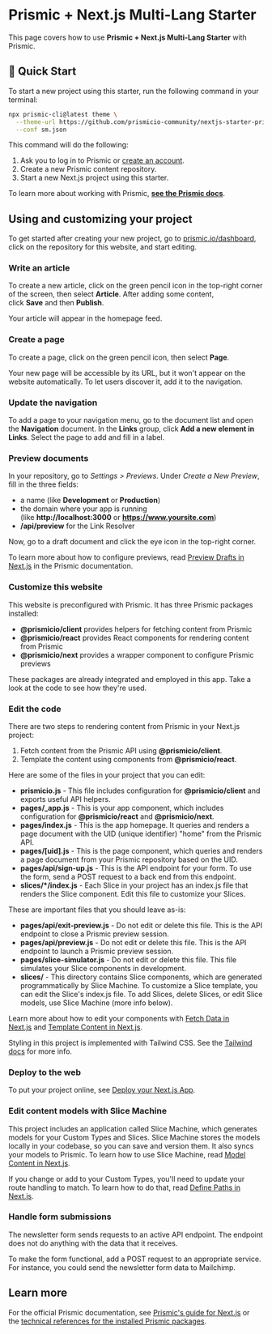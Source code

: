 # Prismic + Next.js Multi-Lang Starter

This page covers how to use **Prismic + Next.js Multi-Lang Starter** with Prismic.

## 🚀 Quick Start

To start a new project using this starter, run the following command in your terminal:

```sh
npx prismic-cli@latest theme \
  --theme-url https://github.com/prismicio-community/nextjs-starter-prismic-multi-language \
  --conf sm.json
```

This command will do the following:

1. Ask you to log in to Prismic or [create an account](https://prismic.io/dashboard/signup).
2. Create a new Prismic content repository.
3. Start a new Next.js project using this starter.

To learn more about working with Prismic, [**see the Prismic docs**](https://prismic.io/docs/technologies/nextjs).

## Using and customizing your project

To get started after creating your new project, go to [prismic.io/dashboard](https://prismic.io/dashboard), click on the repository for this website, and start editing.

### Write an article

To create a new article, click on the green pencil icon in the top-right corner of the screen, then select **Article**. After adding some content, click **Save** and then **Publish**.

Your article will appear in the homepage feed.

### Create a page

To create a page, click on the green pencil icon, then select **Page**.

Your new page will be accessible by its URL, but it won't appear on the website automatically. To let users discover it, add it to the navigation.

### Update the navigation

To add a page to your navigation menu, go to the document list and open the **Navigation** document. In the **Links** group, click **Add a new element in Links**. Select the page to add and fill in a label.

### Preview documents

In your repository, go to *Settings > Previews*. Under *Create a New Preview*, fill in the three fields:

- a name (like **Development** or **Production**)
- the domain where your app is running (like **http://localhost:3000** or **https://www.yoursite.com**)
- **/api/preview** for the Link Resolver

Now, go to a draft document and click the eye icon in the top-right corner.

To learn more about how to configure previews, read [Preview Drafts in Next.js](https://prismic.io/docs/technologies/preview-content-nextjs) in the Prismic documentation.

### Customize this website

This website is preconfigured with Prismic. It has three Prismic packages installed:

- **@prismicio/client** provides helpers for fetching content from Prismic
- **@prismicio/react** provides React components for rendering content from Prismic
- **@prismicio/next** provides a wrapper component to configure Prismic previews

These packages are already integrated and employed in this app. Take a look at the code to see how they're used.

### Edit the code

There are two steps to rendering content from Prismic in your Next.js project:

1. Fetch content from the Prismic API using **@prismicio/client**.
2. Template the content using components from **@prismicio/react**.

Here are some of the files in your project that you can edit:

- **prismicio.js** - This file includes configuration for **@prismicio/client** and exports useful API helpers.
- **pages/\_app.js** - This is your app component, which includes configuration for **@prismicio/react** and **@prismicio/next**.
- **pages/index.js** - This is the app homepage. It queries and renders a page document with the UID (unique identifier) "home" from the Prismic API.
- **pages/[uid].js** - This is the page component, which queries and renders a page document from your Prismic repository based on the UID.
- **pages/api/sign-up.js** - This is the API endpoint for your form. To use the form, send a POST request to a back end from this endpoint.
- **slices/\*/index.js** - Each Slice in your project has an index.js file that renders the Slice component. Edit this file to customize your Slices.

These are important files that you should leave as-is:

- **pages/api/exit-preview.js** - Do not edit or delete this file. This is the API endpoint to close a Prismic preview session.
- **pages/api/preview.js** - Do not edit or delete this file. This is the API endpoint to launch a Prismic preview session.
- **pages/slice-simulator.js** - Do not edit or delete this file. This file simulates your Slice components in development.
- **slices/** - This directory contains Slice components, which are generated programmatically by Slice Machine. To customize a Slice template, you can edit the Slice's index.js file. To add Slices, delete Slices, or edit Slice models, use Slice Machine (more info below).

Learn more about how to edit your components with [Fetch Data in Next.js](https://prismic.io/docs/technologies/fetch-data-nextjs) and [Template Content in Next.js](https://prismic.io/docs/technologies/template-content-nextjs).

Styling in this project is implemented with Tailwind CSS. See the [Tailwind docs](https://tailwindcss.com/docs) for more info.

### Deploy to the web

To put your project online, see [Deploy your Next.js App](https://prismic.io/docs/technologies/deploy-nextjs).

### Edit content models with Slice Machine

This project includes an application called Slice Machine, which generates models for your Custom Types and Slices. Slice Machine stores the models locally in your codebase, so you can save and version them. It also syncs your models to Prismic. To learn how to use Slice Machine, read [Model Content in Next.js](https://prismic.io/docs/technologies/model-content-nextjs).

If you change or add to your Custom Types, you'll need to update your route handling to match. To learn how to do that, read [Define Paths in Next.js](https://prismic.io/docs/technologies/define-paths-nextjs).

### Handle form submissions

The newsletter form sends requests to an active API endpoint. The endpoint does not do anything with the data that it receives.

To make the form functional, add a POST request to an appropriate service. For instance, you could send the newsletter form data to Mailchimp.

## Learn more

For the official Prismic documentation, see [Prismic's guide for Next.js](https://prismic.io/docs/technologies/nextjs) or the [technical references for the installed Prismic packages](https://prismic.io/docs/technologies/technical-references).
